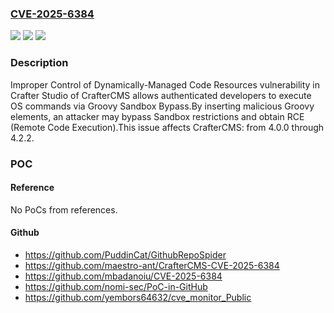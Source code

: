 ### [CVE-2025-6384](https://cve.mitre.org/cgi-bin/cvename.cgi?name=CVE-2025-6384)
![](https://img.shields.io/static/v1?label=Product&message=CrafterCMS&color=blue)
![](https://img.shields.io/static/v1?label=Version&message=4.0.0%20&color=brightgreen)
![](https://img.shields.io/static/v1?label=Vulnerability&message=CWE-913%20Improper%20Control%20of%20Dynamically-Managed%20Code%20Resources&color=brightgreen)

### Description

Improper Control of Dynamically-Managed Code Resources vulnerability in Crafter Studio of CrafterCMS allows authenticated developers to execute OS commands via Groovy Sandbox Bypass.By inserting malicious Groovy elements, an attacker may bypass Sandbox restrictions and obtain RCE (Remote Code Execution).This issue affects CrafterCMS: from 4.0.0 through 4.2.2.

### POC

#### Reference
No PoCs from references.

#### Github
- https://github.com/PuddinCat/GithubRepoSpider
- https://github.com/maestro-ant/CrafterCMS-CVE-2025-6384
- https://github.com/mbadanoiu/CVE-2025-6384
- https://github.com/nomi-sec/PoC-in-GitHub
- https://github.com/yembors64632/cve_monitor_Public

